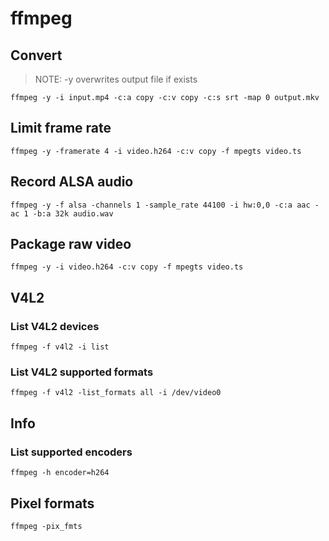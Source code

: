 # ffmpeg

## Convert
> NOTE: -y overwrites output file if exists

`ffmpeg -y -i input.mp4 -c:a copy -c:v copy -c:s srt -map 0 output.mkv`

## Limit frame rate

`ffmpeg -y -framerate 4 -i video.h264 -c:v copy -f mpegts video.ts`

## Record ALSA audio

`ffmpeg -y -f alsa -channels 1 -sample_rate 44100 -i hw:0,0 -c:a aac -ac 1 -b:a 32k audio.wav`

## Package raw video

`ffmpeg -y -i video.h264 -c:v copy -f mpegts video.ts`

## V4L2

### List V4L2 devices

`ffmpeg -f v4l2 -i list`

### List V4L2 supported formats

`ffmpeg -f v4l2 -list_formats all -i /dev/video0`

## Info

### List supported encoders

`ffmpeg -h encoder=h264`

## Pixel formats

`ffmpeg -pix_fmts`
